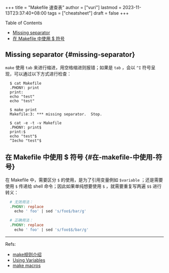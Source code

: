 +++
title = "Makefile 速查表"
author = ["vuri"]
lastmod = 2023-11-13T23:37:40+08:00
tags = ["cheatsheet"]
draft = false
+++

<div class="ox-hugo-toc toc">

<div class="heading">Table of Contents</div>

- [Missing separator](#missing-separator)
- [在 Makefile 中使用 $ 符号](#在-makefile-中使用-符号)

</div>
<!--endtoc-->


## Missing separator {#missing-separator}

`make` 使用 `tab` 来进行缩进，用空格缩进则报错；如果是 `tab` ，会以 `^I` 符号呈现，可以通过以下方式进行检查：

```shell
  $ cat Makefile
  .PHONY: print
  print:
  echo "test"
  echo "test"

  $ make print
  Makefile:3: *** missing separator.  Stop.

  $ cat -e -t -v Makefile
  .PHONY: print$
  print:$
  echo "test"$
  ^Iecho "test"$
```


## 在 Makefile 中使用 $ 符号 {#在-makefile-中使用-符号}

在 Makefile 中，需要区分 `$` 的使用，是为了引用变量例如 `$variable` ；还是需要使用 `$` 传递给 shell 命令；因此如果单纯想要使用 `$` ，就需要重复写两遍 `$$` 进行转义：

```makefile
  # 无效用法：
  .PHONY: replace
    echo ' foo' | sed 's/foo$/bar/g'

  # 正确用法：
  .PHONY: replace
    echo ' foo' | sed 's/foo$$/bar/g'
```

---

Refs:

-   [make规则介绍](https://www.gnu.org/software/make/manual/make.html#Rule-Introduction)
-   [Using Variables](https://www.gnu.org/software/make/manual/make.html#Using-Variables)
-   [make macros](https://pubs.opengroup.org/onlinepubs/9699919799/utilities/make.html)

